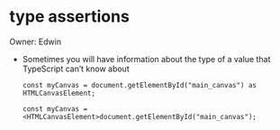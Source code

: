 # type assertions

Owner: Edwin

- Sometimes you will have information about the type of a value that TypeScript can’t know about
    
    ```tsx
    const myCanvas = document.getElementById("main_canvas") as HTMLCanvasElement;
    
    const myCanvas = <HTMLCanvasElement>document.getElementById("main_canvas");
    
    ```